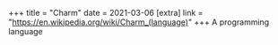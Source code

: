 +++
title = "Charm"
date = 2021-03-06
[extra]
link = "https://en.wikipedia.org/wiki/Charm_(language)"
+++
A programming language

